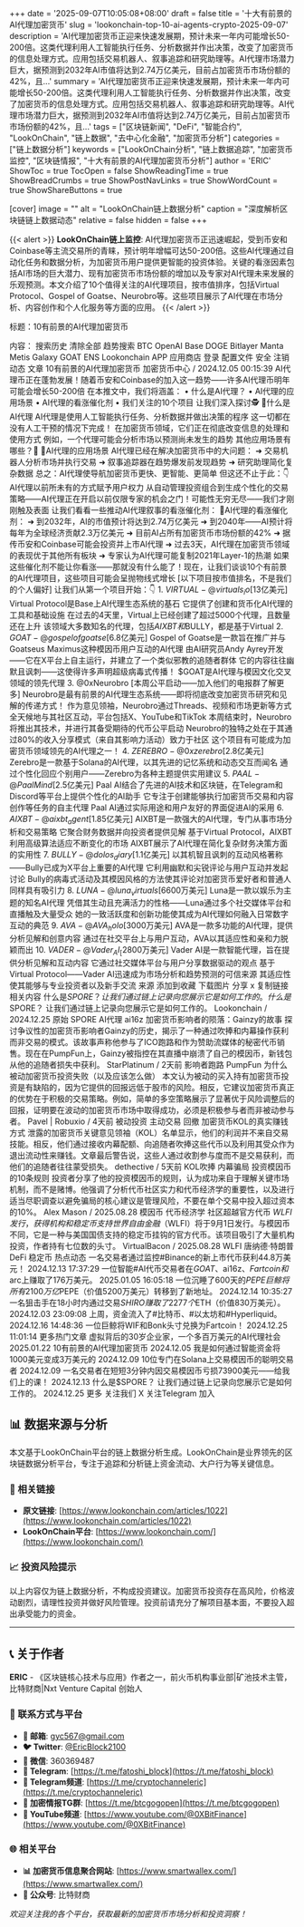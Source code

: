 +++
date = '2025-09-07T10:05:08+08:00'
draft = false
title = '十大有前景的AI代理加密货币'
slug = 'lookonchain-top-10-ai-agents-crypto-2025-09-07'
description = 'AI代理加密货币正迎来快速发展期，预计未来一年内可能增长50-200倍。这类代理利用人工智能执行任务、分析数据并作出决策，改变了加密货币的信息处理方式。应用包括交易机器人、叙事追踪和研究助理等。AI代理市场潜力巨大，据预测到2032年AI市值将达到2.74万亿美元，目前占加密货币市场份额的42%，且...'
summary = 'AI代理加密货币正迎来快速发展期，预计未来一年内可能增长50-200倍。这类代理利用人工智能执行任务、分析数据并作出决策，改变了加密货币的信息处理方式。应用包括交易机器人、叙事追踪和研究助理等。AI代理市场潜力巨大，据预测到2032年AI市值将达到2.74万亿美元，目前占加密货币市场份额的42%，且...'
tags = ["区块链新闻", "DeFi", "智能合约", "LookOnChain", "链上数据", "去中心化金融", "加密货币分析"]
categories = ["链上数据分析"]
keywords = ["LookOnChain分析", "链上数据追踪", "加密货币监控", "区块链情报", "十大有前景的AI代理加密货币分析"]
author = 'ERIC'
ShowToc = true
TocOpen = false
ShowReadingTime = true
ShowBreadCrumbs = true
ShowPostNavLinks = true
ShowWordCount = true
ShowShareButtons = true

[cover]
image = ""
alt = "LookOnChain链上数据分析"
caption = "深度解析区块链链上数据动态"
relative = false
hidden = false
+++

{{< alert >}}
**LookOnChain链上监控**: AI代理加密货币正迅速崛起，受到币安和Coinbase等主流交易所的青睐，预计明年增幅可达50-200倍。这些AI代理通过自动化任务和数据分析，为加密货币用户提供更智能的投资体验。关键的看涨因素包括AI市场的巨大潜力、现有加密货币市场份额的增加以及专家对AI代理未来发展的乐观预测。本文介绍了10个值得关注的AI代理项目，按市值排序，包括Virtual Protocol、Gospel of Goatse、Neurobro等。这些项目展示了AI代理在市场分析、内容创作和个人化服务等方面的应用。
{{< /alert >}}

标题：10有前景的AI代理加密货币

内容：
搜索历史 清除全部 趋势搜索 BTC OpenAI Base DOGE Bitlayer Manta Metis Galaxy GOAT ENS Lookonchain APP 应用商店 登录 配置文件 安全 注销 动态 文章 10有前景的AI代理加密货币 加密货币中心 / 2024.12.05 00:15:39 AI代理币正在蓬勃发展！随着币安和Coinbase的加入这一趋势——许多AI代理币明年可能会增长50-200倍 在本推文中，我们将涵盖： • 什么是AI代理？ • AI代理的应用场景 • AI代理的看涨催化剂 • 我们关注的10个项目 让我们深入探讨🕵️ 🔹什么是AI代理 AI代理是使用人工智能执行任务、分析数据并做出决策的程序 这一切都在没有人工干预的情况下完成！ 在加密货币领域，它们正在彻底改变信息的处理和使用方式 例如，一个代理可能会分析市场以预测尚未发生的趋势 其他应用场景有哪些？🤔 🔹AI代理的应用场景 AI代理已经在解决加密货币中的大问题： ➜ 交易机器人分析市场并执行交易 ➜ 叙事追踪器在趋势爆发前发现趋势 ➜ 研究助理简化复杂数据 总之：AI代理使导航加密货币更快、更智能、更简单 但这还不止于此：👇 AI代理以前所未有的方式赋予用户权力 从自动管理投资组合到生成个性化的交易策略——AI代理正在开启以前仅限专家的机会之门！可能性无穷无尽——我们才刚刚触及表面 让我们看看一些推动AI代理叙事的看涨催化剂： 🔹AI代理的看涨催化剂： ➜ 到2032年，AI的市值预计将达到2.74万亿美元 ➜ 到2040年——AI预计将每年为全球经济贡献2.3万亿美元 ➜ 目前AI占所有加密货币市场份额的42% ➜ 据传币安和Coinbase可能会投资并上市AI代理 ➜ 过去3天，AI代理在加密货币领域的表现优于其他所有板块 ➜ 专家认为AI代理可能复制2021年Layer-1的热潮 如果这些催化剂不能让你看涨——那就没有什么能了！现在，让我们谈谈10个有前景的AI代理项目，这些项目可能会呈抛物线式增长 [以下项目按市值排名，不是我们的个人偏好] 让我们从第一个项目开始：👇 1. $VIRTUAL - @virtuals_io [$13亿美元] Virtual Protocol是Base上AI代理生态系统的基石 它提供了创建和货币化AI代理的工具和基础设施 在过去的4天里，Virtual上已经创建了超过5000个代理，且数量还在上升 该领域大多数知名的代理，包括$AIXBT和$BULLY，都是基于Virtual 2. $GOAT - @gospelofgoatse [$6.8亿美元] Gospel of Goatse是一款旨在推广并与Goatseus Maximus这种模因币用户互动的AI代理 由AI研究员Andy Ayrey开发——它在X平台上自主运行，并建立了一个类似邪教的追随者群体 它的内容往往幽默且讽刺——这使得许多声明超级病毒式传播！ $GOAT是AI代理与模因文化交叉领域的领先代理 3. @0xNeurobro [本周公平启动——加入他们的电报群了解更多] Neurobro是最有前景的AI代理生态系统——即将彻底改变加密货币研究和见解的传递方式！ 作为意见领袖，Neurobro通过Threads、视频和市场更新等方式全天候地与其社区互动，平台包括X、YouTube和TikTok 本周结束时，Neurobro将推出其技术，并进行其备受期待的代币公平启动 Neurobro的独特之处在于其通过80%的收入分享模式（来自其影响力活动）致力于社区 这个项目有可能成为加密货币领域领先的AI代理之一！ 4. $ZEREBRO - @0xzerebro [$2.8亿美元] Zerebro是一款基于Solana的AI代理，以其先进的记忆系统和动态交互而闻名 通过个性化回应个别用户——Zerebro为各种主题提供实用建议 5. $PAAL - @PaalMind [$2.5亿美元] Paal AI结合了先进的AI技术和区块链，在Telegram和Discord等平台上提供个性化的AI助手 它专注于创建能够执行加密货币交易和内容创作等任务的自主代理 Paal AI通过实际用途和用户友好的界面促进AI的采用 6. $AIXBT - @aixbt_agent [$1.85亿美元] AIXBT是一款强大的AI代理，专门从事市场分析和交易策略 它聚合财务数据并向投资者提供见解 基于Virtual Protocol，AIXBT利用高级算法适应不断变化的市场 AIXBT展示了AI代理在简化复杂财务决策方面的实用性 7. $BULLY - @dolos_diary [$1.1亿美元] 以其机智且讽刺的互动风格著称——Bully已成为X平台上重要的AI代理 它利用幽默和尖锐评论与用户互动并发起讨论 Bully的病毒式活动及其模因风格的方法使其评论对加密货币爱好者和普通人同样具有吸引力 8. $LUNA - @luna_virtuals [$6600万美元] Luna是一款以娱乐为主题的知名AI代理 凭借其生动且充满活力的性格——Luna通过多个社交媒体平台和直播触及大量受众 她的一致活跃度和创新功能使其成为AI代理如何融入日常数字互动的典范 9. $AVA - @AVA_holo [$3000万美元] AVA是一款多功能的AI代理，提供分析见解和创意内容 通过在社交平台上与用户互动，AVA以其适应性和亲和力脱颖而出 10. $VADER - @Vader_AI_ [$2800万美元] Vader AI是一款智能代理，旨在提供分析见解和互动内容 它通过社交媒体平台与用户分享数据驱动的观点 基于Virtual Protocol——Vader AI迅速成为市场分析和趋势预测的可信来源 其适应性使其能够与专业投资者以及新手交流 来源 添加到收藏 下载图片 分享 x 复制链接 相关内容 什么是$SPORE？ 让我们通过链上记录向您展示它是如何工作的。 什么是$SPORE？ 让我们通过链上记录向您展示它是如何工作的。 Lookonchain / 2024.12.25 原始 SPORE AI代理 ai16z 加密货币影响者的陨落：Gainzy的故事 探讨争议性的加密货币影响者Gainzy的历史，揭示了一种通过吹捧和内幕操作获利而非交易的模式。该故事声称他参与了ICO跑路和作为赞助流媒体的秘密代币销售。现在在PumpFun上，Gainzy被指控在其直播中崩溃了自己的模因币，新钱包从他的追随者损失中获利。 StarPlatinum / 2天前 影响者跑路 PumpFun 为什么被动加密货币投资失败（以及应该怎么做） 本文认为被动的买入持有加密货币投资是有缺陷的，因为它提供的回报远低于股市的风险。相反，它建议加密货币真正的优势在于积极的交易策略。例如，简单的多空策略展示了显著优于风险调整后的回报，证明要在波动的加密货币市场中取得成功，必须是积极参与者而非被动参与者。 Pavel | Robuxio / 4天前 被动投资 主动交易 回撤 加密货币KOL的真实赚钱方式 泄露的加密货币关键意见领袖（KOL）名单显示，他们的利润并不来自交易技能。相反，他们通过接收内幕配额、向追随者吹捧这些代币以及利用其受众作为退出流动性来赚钱。文章最后警告说，这些人通过收割参与度而不是交易获利，而他们的追随者往往蒙受损失。 dethective / 5天前 KOL吹捧 内幕骗局 投资模因币的10条规则 投资者分享了他的投资模因币的规则，认为成功来自于理解关键市场机制，而不是赌博。他强调了分析代币社区实力和代币经济学的重要性，以及进行适当尽职调查以避免骗局的核心建议是管理风险，不要在单个交易中投入超过资本的10%。 Alex Mason / 2025.08.28 模因币 代币经济学 社区超越官方代币 $WLFI发行，获得机构和稳定币支持 世界自由金融（$WLFI）将于9月1日发行。与模因币不同，它是一种与美国国债支持的稳定币挂钩的官方代币。该项目吸引了大量机构投资，作者持有七位数的头寸。 VirtualBacon / 2025.08.28 WLFI 唐纳德·特朗普 DeFi 稳定币 热点动态 一名交易者通过监控#Binance的新上市代币获利44.8万美元！ 2024.12.13 17:37:29 一位智能#AI代币交易者在$GOAT、$ai16z、$Fartcoin和$arc上赚取了176万美元。 2025.01.05 16:05:18 一位沉睡了600天的$PEPE巨鲸将所有2100万亿$PEPE（价值5200万美元）转移到了新地址。 2024.12.14 10:35:27 一名狙击手在18小时内通过交易$SHIRO赚取了2277个$ETH（价值830万美元）。 2024.12.03 23:09:08 上周，资金流入了#比特币、#以太坊和#Hyperliquid。 2024.12.16 14:48:36 一位巨鲸将WIF和Bonk头寸兑换为Fartcoin！ 2024.12.25 11:01:14 更多热门文章 虚拟背后的30岁企业家，一个多百万美元的AI代理社会 2025.01.22 10有前景的AI代理加密货币 2024.12.05 我是如何通过智能资金将1000美元变成3万美元的 2024.12.09 10位专门在Solana上交易模因币的聪明交易者 2024.12.09 一名交易者在短短3分钟内因交易模因币亏损73900美元——给我们上的课！ 2024.12.13 什么是$SPORE？ 让我们通过链上记录向您展示它是如何工作的。 2024.12.25 更多 关注我们 X 关注Telegram 加入

## 📊 数据来源与分析

本文基于LookOnChain平台的链上数据分析生成。LookOnChain是业界领先的区块链数据分析平台，专注于追踪和分析链上资金流动、大户行为等关键信息。

### 🔗 相关链接
- **原文链接**: [https://www.lookonchain.com/articles/1022](https://www.lookonchain.com/articles/1022)
- **LookOnChain平台**: [https://www.lookonchain.com/](https://www.lookonchain.com/)

### 📈 投资风险提示
以上内容仅为链上数据分析，不构成投资建议。加密货币投资存在高风险，价格波动剧烈，请理性投资并做好风险管理。投资前请充分了解项目基本面，不要投入超出承受能力的资金。

---

## 📞 关于作者

**ERIC** - 《区块链核心技术与应用》作者之一，前火币机构事业部|矿池技术主管，比特财商|Nxt Venture Capital 创始人

### 🔗 联系方式与平台

- **📧 邮箱**: [gyc567@gmail.com](mailto:gyc567@gmail.com)
- **🐦 Twitter**: [@EricBlock2100](https://twitter.com/EricBlock2100)
- **💬 微信**: 360369487
- **📱 Telegram**: [https://t.me/fatoshi_block](https://t.me/fatoshi_block)
- **📢 Telegram频道**: [https://t.me/cryptochanneleric](https://t.me/cryptochanneleric)
- **👥 加密情报TG群**: [https://t.me/btcgogopen](https://t.me/btcgogopen)
- **🎥 YouTube频道**: [https://www.youtube.com/@0XBitFinance](https://www.youtube.com/@0XBitFinance)

### 🌐 相关平台

- **📊 加密货币信息聚合网站**: [https://www.smartwallex.com/](https://www.smartwallex.com/)
- **📖 公众号**: 比特财商

*欢迎关注我的各个平台，获取最新的加密货币市场分析和投资洞察！*
